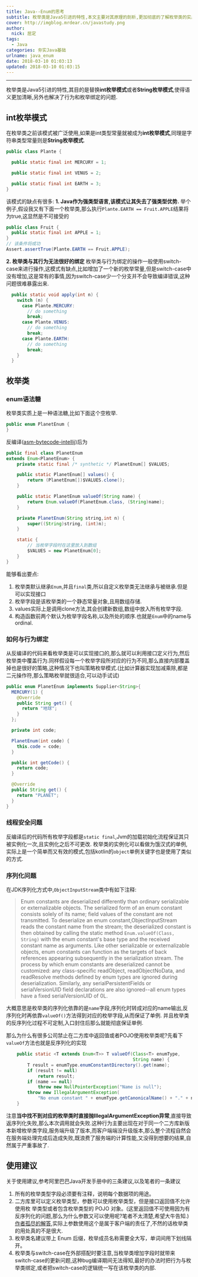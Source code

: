 ```yaml
---
title: Java--Enum的思考
subtitle: 枚举类是Java5引进的特性,本文主要对其原理的剖析,更加彻底的了解枚举类的实质.
cover: http://imgblog.mrdear.cn/javastudy.png
author: 
  nick: 屈定
tags:
  - Java    
categories: 夯实Java基础
urlname: java_enum
date: 2018-03-10 01:03:13
updated: 2018-03-10 01:03:15
---
```

<!-- toc -->
- - - - -

枚举类是Java5引进的特性,其目的是替换**int枚举模式**或者**String枚举模式**,使得语义更加清晰,另外也解决了行为和枚举绑定的问题.

## int枚举模式
在枚举类之前该模式被广泛使用,如果是int类型常量就被成为**int枚举模式**,同理是字符串类型常量则是**String枚举模式**.
```java
public class Plante {

  public static final int MERCURY = 1;

  public static final int VENUS = 2;

  public static final int EARTH = 3;
}
```
该模式的缺点有很多:
**1. Java作为强类型语言,该模式让其失去了强类型优势.**
举个例子,假设我又有下面一个枚举类,那么执行`Plante.EARTH == Fruit.APPLE`结果将为true,这显然是不可接受的
```java
public class Fruit {
  public static final int APPLE = 1;
}
// 该条件将成功
Assert.assertTrue(Plante.EARTH == Fruit.APPLE);
```
**2. 枚举类与其行为无法很好的绑定**
枚举类与行为绑定的操作一般使用switch-case来进行操作,这模式有缺点,比如增加了一个新的枚举常量,但是switch-case中没有增加,这是常有的事情,因为switch-case少一个分支并不会导致编译错误,这种问题很难暴露出来.
```java
  public static void apply(int n) {
    switch (n) {
      case Plante.MERCURY:
        // do something
        break;
      case Plante.VENUS:
        // do something
        break;
      case Plante.EARTH:
        // do something
        break;
    }
  }
```
## 枚举类
### enum语法糖
枚举类实质上是一种语法糖,比如下面这个空枚举.
```java
public enum PlanetEnum {
}
```
反编译([asm-bytecode-intellij](https://github.com/mrdear/asm-bytecode-intellij))后为
```java
public final class PlanetEnum
extends Enum<PlanetEnum> {
    private static final /* synthetic */ PlanetEnum[] $VALUES;

    public static PlanetEnum[] values() {
        return (PlanetEnum[])$VALUES.clone();
    }

    public static PlanetEnum valueOf(String name) {
        return Enum.valueOf(PlanetEnum.class, (String)name);
    }

    private PlanetEnum(String string,int n) {
        super((String)string, (int)n);
    }

    static {
        // 当枚举字段时在这里放入到数组
        $VALUES = new PlanetEnum[0];
    }
}
```
能够看出要点:
1. 枚举类默认继承`Enum`,并且`final`类,所以自定义枚举类无法继承与被继承.但是可以实现接口
2. 枚举字段是该枚举类的一个静态常量对象,且用数组存储.
3. values实际上是调用clone方法,其会创建新数组,数组中放入所有枚举字段.
4. 构造函数前两个默认为枚举字段名称,以及所处的顺序.也就是`Enum`中的name与ordinal.

### 如何与行为绑定
从反编译的代码来看枚举类是可以实现接口的,那么就可以利用接口定义行为,然后枚举类中覆盖行为.同样假设每一个枚举字段所对应的行为不同,那么直接内部覆盖掉也是很好的策略,这种情况下也叫策略枚举模式.(比如计算器实现加减乘除,都是二元操作符,那么策略枚举就很适合,可以动手试试)
```java
public enum PlanetEnum implements Supplier<String>{
  MERCURY(1) {
    @Override
    public String get() {
      return "地球";
    }
  };

  private int code;

  PlanetEnum(int code) {
    this.code = code;
  }

  public int getCode() {
    return code;
  }

  @Override
  public String get() {
    return "PLANET";
  }
}
```

### 线程安全问题
反编译后的代码所有枚举字段都是`static final`,Jvm的加载初始化流程保证其只被实例化一次,且实例化之后不可更改.
枚举类的实例化可以看做为饿汉式的单例,实际上是一个简单而又有效的模式,包括kotlin的`object`单例关键字也是使用了类似的方式.

### 序列化问题
在JDK序列化方式中,`ObjectInputStream`类中有如下注释:
>  <p>Enum constants are deserialized differently than ordinary serializable or externalizable objects.  The serialized form of an enum constant consists solely of its name; field values of the constant are not transmitted.  To deserialize an enum constant,ObjectInputStream reads the constant name from the stream; the deserialized constant is then obtained by calling the static method <code>Enum.valueOf(Class, String)</code> with the enum constant's base type and the received constant name as arguments.  Like other serializable or externalizable objects, enum constants can function as the targets of back references appearing subsequently in the serialization stream.  The process by which enum constants are deserialized cannot be customized: any class-specific readObject, readObjectNoData, and readResolve methods defined by enum types are ignored during deserialization. Similarly, any serialPersistentFields or serialVersionUID field declarations are also ignored--all enum types have a fixed serialVersionUID of 0L.

大概意思是枚举类的序列化依靠的是`name`字段,序列化时转成对应的name输出,反序列化时再依靠`valueOf()`方法得到对应的枚举字段,从而保证了单例. 并且枚举类的反序列化过程不可定制,入口封住后那么就能彻底保证单例.

那么为什么有很多公司禁止在二方库中返回值或者POJO使用枚举类呢?先看下`valueOf`方法也就是反序列化的实现
```java
    public static <T extends Enum<T>> T valueOf(Class<T> enumType,
                                                String name) {
        T result = enumType.enumConstantDirectory().get(name);
        if (result != null)
            return result;
        if (name == null)
            throw new NullPointerException("Name is null");
        throw new IllegalArgumentException(
            "No enum constant " + enumType.getCanonicalName() + "." + name);
    }
```
注意**当中找不到对应的枚举类时直接抛IllegalArgumentException异常**,直接导致返序列化失败,那么本次调用就会失败.这种行为主要出现在对于同一个二方库新版本新增枚举类字段,服务端升级了版本,而客户端端没升级版本,那么整个流程自然会在服务端处理完成后造成失败,既浪费了服务端的计算性能,又没得到想要的结果,自然属于严重事故了.

## 使用建议
关于使用建议,参考阿里巴巴Java开发手册中的三条建议,以及笔者的一条建议
1. 所有的枚举类型字段必须要有注释，说明每个数据项的用途。
2. 二方库里可以定义枚举类型，参数可以使用枚举类型，但是接口返回值不允许使用枚 举类型或者包含枚举类型的 POJO 对象。​​​​(这里返回值不可使用因为有反序列化的问题,那么为什么参数又可以使用呢?笔者不太清楚,希望大牛告知.)[作者孤尽的解答](https://www.zhihu.com/question/52760637/answer/338584321?utm_source=com.tencent.tim&utm_medium=social),实际上参数使用这个是属于客户端的责任了,不然的话枚举类的用处真的不是很大.
3. 枚举类名建议带上 Enum 后缀，枚举成员名称需要全大写，单词间用下划线隔开。​
4. 枚举类与switch-case在外部搭配时要注意,当枚举类增加字段时就带来switch-case的更新问题,这种bug编译期间无法得知,最好的办法时把行为与枚举类绑定,或者把switch-case的逻辑统一写在该枚举类的内部.
